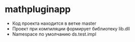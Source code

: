 # mathpluginapp
<ul>
  <li>Код проекта находится в ветке master</li>
  <li>Проект при компиляции формирует библиотеку lib.dll</li>
  <li>Namespace по умолчанию ds.test.impl</li>
</ul>
